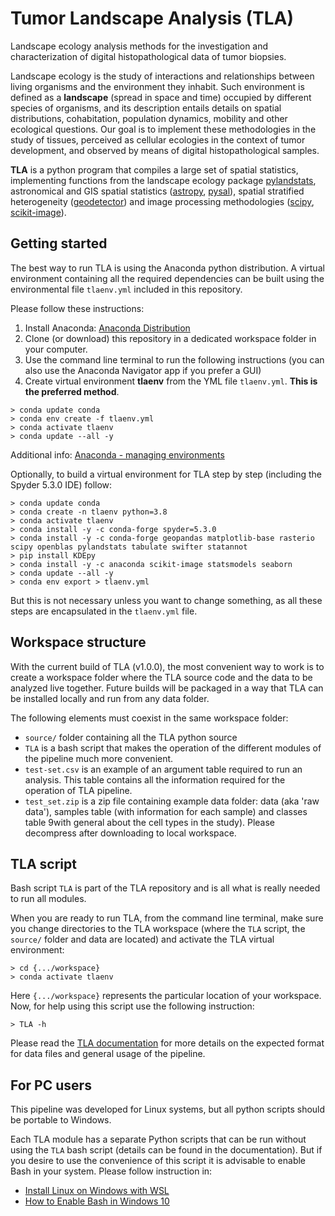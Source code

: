 # Tumor Landscape Analysis (TLA)
 
Landscape ecology analysis methods for the investigation and characterization of digital histopathological data of tumor biopsies.

Landscape ecology is the study of interactions and relationships between living organisms and the environment they inhabit. Such environment is defined as a __landscape__ (spread in space and time) occupied by different species of organisms, and its description entails details on spatial distributions, cohabitation, population dynamics, mobility and other ecological questions. Our goal is to implement these methodologies in the study of tissues, perceived as cellular ecologies in the context of tumor development, and observed by means of digital histopathological samples.

__TLA__ is a python program that compiles a large set of spatial statistics, implementing functions from the landscape ecology package [pylandstats](https://github.com/martibosch/pylandstats), astronomical and GIS spatial statistics ([astropy](https://www.astropy.org/), [pysal](https://pysal.org/esda/index.html)), spatial stratified heterogeneity ([geodetector](https://cran.r-project.org/web/packages/geodetector/vignettes/geodetector.html)) and image processing methodologies ([scipy](https://scipy.org/), [scikit-image](https://scikit-image.org/)).


## Getting started

The best way to run TLA is using the Anaconda python distribution. A virtual environment containing all the required dependencies can be built using the environmental file `tlaenv.yml` included in this repository. 

Please follow these instructions:

1. Install Anaconda:
[Anaconda Distribution](https://docs.anaconda.com/anaconda/install/index.html)
2. Clone (or download) this repository in a dedicated workspace folder in your computer.
3. Use the command line terminal to run the following instructions (you can also use the Anaconda Navigator app if you prefer a GUI)
3. Create virtual environment __tlaenv__ from the YML file `tlaenv.yml`. __This is the preferred method__.

```
> conda update conda
> conda env create -f tlaenv.yml
> conda activate tlaenv
> conda update --all -y

```

Additional info: [Anaconda - managing environments](https://docs.conda.io/projects/conda/en/latest/user-guide/tasks/manage-environments.html)

Optionally, to build a virtual environment for TLA step by step (including the Spyder 5.3.0 IDE) follow:

```
> conda update conda
> conda create -n tlaenv python=3.8
> conda activate tlaenv
> conda install -y -c conda-forge spyder=5.3.0
> conda install -y -c conda-forge geopandas matplotlib-base rasterio scipy openblas pylandstats tabulate swifter statannot
> pip install KDEpy
> conda install -y -c anaconda scikit-image statsmodels seaborn
> conda update --all -y
> conda env export > tlaenv.yml

```
But this is not necessary unless you want to change something, as all these steps are encapsulated in the `tlaenv.yml` file.


## Workspace structure

With the current build of TLA (v1.0.0), the most convenient way to work is to create a workspace folder where the TLA source code and the data to be analyzed live together. Future builds will be packaged in a way that TLA can be installed locally and run from any data folder.

The following elements must coexist in the same workspace folder:

* `source/` folder containing all the TLA python source 
* `TLA` is a bash script that makes the operation of the different modules of the pipeline much more convenient. 
* `test-set.csv` is an example of an argument table required to run an analysis. This table contains all the information required for the operation of TLA pipeline. 
* `test_set.zip` is a zip file containing example data folder:  data (aka 'raw data'), samples table (with information for each sample) and classes table 9with general about the cell types in the study). Please decompress after downloading to local workspace.


## TLA script

Bash script `TLA` is part of the TLA repository and is all what is really needed to run all modules. 

When you are ready to run TLA, from the command line terminal, make sure you change directories to the TLA workspace (where the `TLA` script, the `source/` folder and data are located) and activate the TLA virtual environment:  

```
> cd {.../workspace}
> conda activate tlaenv

```
Here `{.../workspace}` represents the particular location of your workspace. Now, for help using this script use the following instruction:

```
> TLA -h
```

Please read the [TLA documentation](documentation/TLA_doc.md) for more details on the expected format for data files and general usage of the pipeline.


## For PC users

This pipeline was developed for Linux systems, but all python scripts should be portable to Windows.  

Each TLA module has a separate Python scripts that can be run without using the `TLA` bash script (details can be found in the documentation). But if you desire to use the convenience of this script it is advisable to enable Bash in your system. Please follow instruction in:

* [Install Linux on Windows with WSL](https://docs.microsoft.com/en-us/windows/wsl/install)
* [How to Enable Bash in Windows 10](https://linuxhint.com/enable-bash-windows-10/)